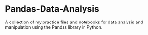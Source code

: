# Pandas-Data-Analysis
A collection of my practice files and notebooks for data analysis and manipulation using the Pandas library in Python.
